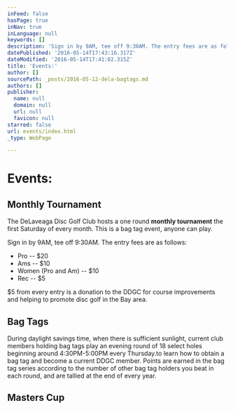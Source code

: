 ```yaml
---
inFeed: false
hasPage: true
inNav: true
inLanguage: null
keywords: []
description: 'Sign in by 9AM, tee off 9:30AM. The entry fees are as follows:'
datePublished: '2016-05-14T17:43:16.317Z'
dateModified: '2016-05-14T17:41:02.315Z'
title: 'Events:'
author: []
sourcePath: _posts/2016-05-12-dela-bagtags.md
authors: []
publisher:
  name: null
  domain: null
  url: null
  favicon: null
starred: false
url: events/index.html
_type: WebPage

---
```

# Events:

## Monthly Tournament

The DeLaveaga Disc Golf Club hosts a one round **monthly tournament** the first Saturday of every month. This is a bag tag event, anyone can play.

Sign in by 9AM, tee off 9:30AM. The entry fees are as follows:

* Pro -- $20
* Ams -- $10
* Women (Pro and Am) -- $10
* Rec -- $5

$5 from every entry is a donation to the DDGC for course improvements and helping to promote disc golf in the Bay area.

## Bag Tags

During daylight savings time, when there is sufficient sunlight, current club members holding bag tags play an evening round of 18 select holes beginning around 4:30PM-5:00PM every Thursday.to learn how to obtain a bag tag and become a current DDGC member. Points are earned in the bag tag series according to the number of other bag tag holders you beat in each round, and are tallied at the end of every year.

## Masters Cup